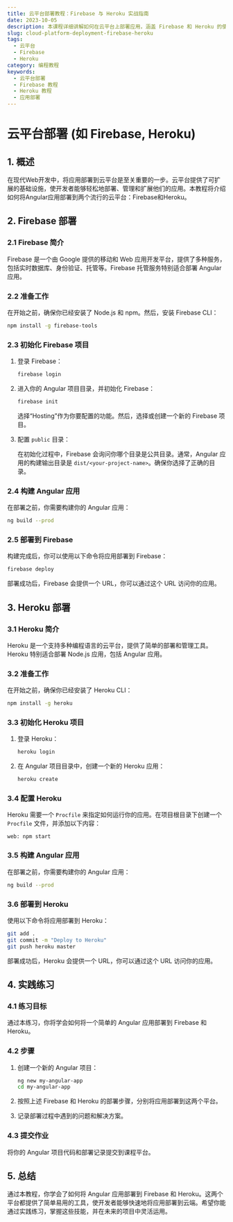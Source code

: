 ```yaml
---
title: 云平台部署教程：Firebase 与 Heroku 实战指南
date: 2023-10-05
description: 本课程详细讲解如何在云平台上部署应用，涵盖 Firebase 和 Heroku 的使用方法，帮助开发者轻松实现应用的云端部署。
slug: cloud-platform-deployment-firebase-heroku
tags:
  - 云平台
  - Firebase
  - Heroku
category: 编程教程
keywords:
  - 云平台部署
  - Firebase 教程
  - Heroku 教程
  - 应用部署
---
```


# 云平台部署 (如 Firebase, Heroku)

## 1. 概述

在现代Web开发中，将应用部署到云平台是至关重要的一步。云平台提供了可扩展的基础设施，使开发者能够轻松地部署、管理和扩展他们的应用。本教程将介绍如何将Angular应用部署到两个流行的云平台：Firebase和Heroku。

## 2. Firebase 部署

### 2.1 Firebase 简介

Firebase 是一个由 Google 提供的移动和 Web 应用开发平台，提供了多种服务，包括实时数据库、身份验证、托管等。Firebase 托管服务特别适合部署 Angular 应用。

### 2.2 准备工作

在开始之前，确保你已经安装了 Node.js 和 npm。然后，安装 Firebase CLI：

```bash
npm install -g firebase-tools
```

### 2.3 初始化 Firebase 项目

1. 登录 Firebase：

    ```bash
    firebase login
    ```

2. 进入你的 Angular 项目目录，并初始化 Firebase：

    ```bash
    firebase init
    ```

    选择“Hosting”作为你要配置的功能。然后，选择或创建一个新的 Firebase 项目。

3. 配置 `public` 目录：

    在初始化过程中，Firebase 会询问你哪个目录是公共目录。通常，Angular 应用的构建输出目录是 `dist/<your-project-name>`。确保你选择了正确的目录。

### 2.4 构建 Angular 应用

在部署之前，你需要构建你的 Angular 应用：

```bash
ng build --prod
```

### 2.5 部署到 Firebase

构建完成后，你可以使用以下命令将应用部署到 Firebase：

```bash
firebase deploy
```

部署成功后，Firebase 会提供一个 URL，你可以通过这个 URL 访问你的应用。

## 3. Heroku 部署

### 3.1 Heroku 简介

Heroku 是一个支持多种编程语言的云平台，提供了简单的部署和管理工具。Heroku 特别适合部署 Node.js 应用，包括 Angular 应用。

### 3.2 准备工作

在开始之前，确保你已经安装了 Heroku CLI：

```bash
npm install -g heroku
```

### 3.3 初始化 Heroku 项目

1. 登录 Heroku：

    ```bash
    heroku login
    ```

2. 在 Angular 项目目录中，创建一个新的 Heroku 应用：

    ```bash
    heroku create
    ```

### 3.4 配置 Heroku

Heroku 需要一个 `Procfile` 来指定如何运行你的应用。在项目根目录下创建一个 `Procfile` 文件，并添加以下内容：

```
web: npm start
```

### 3.5 构建 Angular 应用

在部署之前，你需要构建你的 Angular 应用：

```bash
ng build --prod
```

### 3.6 部署到 Heroku

使用以下命令将应用部署到 Heroku：

```bash
git add .
git commit -m "Deploy to Heroku"
git push heroku master
```

部署成功后，Heroku 会提供一个 URL，你可以通过这个 URL 访问你的应用。

## 4. 实践练习

### 4.1 练习目标

通过本练习，你将学会如何将一个简单的 Angular 应用部署到 Firebase 和 Heroku。

### 4.2 步骤

1. 创建一个新的 Angular 项目：

    ```bash
    ng new my-angular-app
    cd my-angular-app
    ```

2. 按照上述 Firebase 和 Heroku 的部署步骤，分别将应用部署到这两个平台。

3. 记录部署过程中遇到的问题和解决方案。

### 4.3 提交作业

将你的 Angular 项目代码和部署记录提交到课程平台。

## 5. 总结

通过本教程，你学会了如何将 Angular 应用部署到 Firebase 和 Heroku。这两个平台都提供了简单易用的工具，使开发者能够快速地将应用部署到云端。希望你能通过实践练习，掌握这些技能，并在未来的项目中灵活运用。